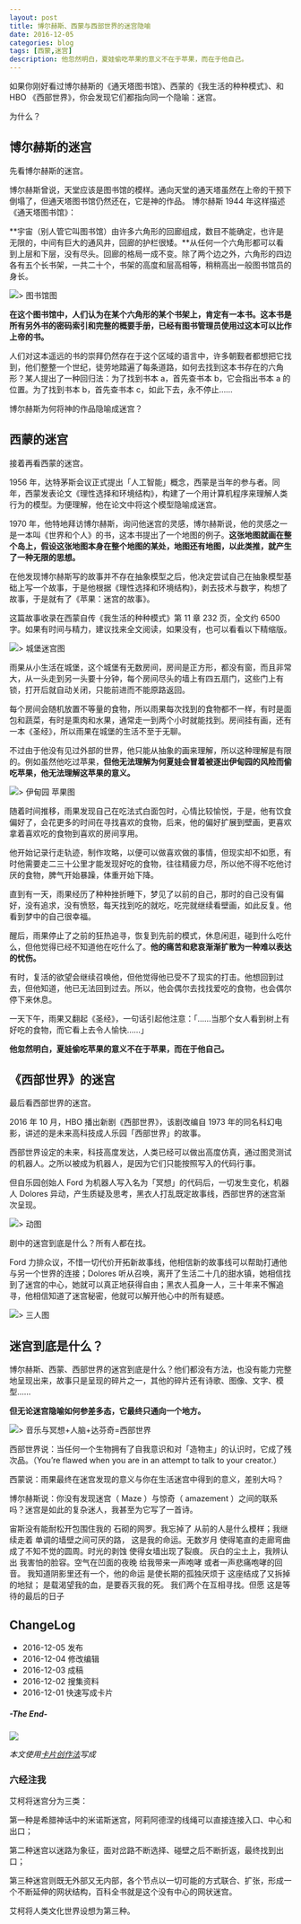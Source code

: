 ```yaml
---
layout: post
title: 博尔赫斯、西蒙与西部世界的迷宫隐喻
date: 2016-12-05
categories: blog
tags: [西蒙,迷宫]
description: 他忽然明白，夏娃偷吃苹果的意义不在于苹果，而在于他自己。
---
```



如果你刚好看过博尔赫斯的《通天塔图书馆》、西蒙的《我生活的种种模式》、和 HBO 《西部世界》，你会发现它们都指向同一个隐喻：迷宫。

为什么？

## 博尔赫斯的迷宫

先看博尔赫斯的迷宫。

博尔赫斯曾说，天堂应该是图书馆的模样。通向天堂的通天塔虽然在上帝的干预下倒塌了，但通天塔图书馆仍然还在，它是神的作品。 博尔赫斯 1944 年这样描述《通天塔图书馆》：

**宇宙（别人管它叫图书馆）由许多六角形的回廊组成，数目不能确定，也许是无限的，中间有巨大的通风井，回廊的护栏很矮。**从任何一个六角形都可以看到上层和下层，没有尽头。回廊的格局一成不变。除了两个边之外，六角形的四边各有五个长书架，一共二十个，书架的高度和层高相等，稍稍高出一般图书馆员的身长。
 
 ![> 图书馆图](http://openmindclub.qiniudn.com/omt/LibraryOfBabel.jpg)
 
**在这个图书馆中，人们认为在某个六角形的某个书架上，肯定有一本书。这本书是所有另外书的密码索引和完整的概要手册，已经有图书管理员使用过这本可以比作上帝的书。**

人们对这本遥远的书的崇拜仍然存在于这个区域的语言中，许多朝觐者都想把它找到，他们整整一个世纪，徒劳地踏遍了每条道路，如何去找到这本书存在的六角形？某人提出了一种回归法：为了找到书本 a，首先查书本 b，它会指出书本 a 的位置。为了找到书本 b，首先查书本 c，如此下去，永不停止…… 

博尔赫斯为何将神的作品隐喻成迷宫？

## 西蒙的迷宫

接着再看西蒙的迷宫。

1956 年，达特茅斯会议正式提出「人工智能」概念，西蒙是当年的参与者。同年，西蒙发表论文《理性选择和环境结构》，构建了一个用计算机程序来理解人类行为的模型。为便理解，他在论文中将这个模型隐喻成迷宫。

1970 年，他特地拜访博尔赫斯，询问他迷宫的灵感，博尔赫斯说，他的灵感之一是一本叫《世界和个人》的书，这本书提出了一个地图的例子。**这张地图就画在整个岛上，假设这张地图本身在整个地图的某处，地图还有地图，以此类推，就产生了一种无限的思想。**
 
 在他发现博尔赫斯写的故事并不存在抽象模型之后，他决定尝试自己在抽象模型基础上写一个故事，于是他根据《理性选择和环境结构》，剥去技术与数字，构想了故事，于是就有了《苹果：迷宫的故事》。

这篇故事收录在西蒙自传《我生活的种种模式》第 11 章 232 页，全文约 6500 字。如果有时间与精力，建议找来全文阅读，如果没有，也可以看看以下精缩版。

![> 城堡迷宫图](http://openmindclub.qiniudn.com/omt/EscherMaze.jpg)

雨果从小生活在城堡，这个城堡有无数房间，房间是正方形，都没有窗，而且非常大，从一头走到另一头要十分钟，每个房间尽头的墙上有四五扇门，这些门上有锁，打开后就自动关闭，只能前进而不能原路返回。

每个房间会随机放置不等量的食物，所以雨果每次找到的食物都不一样，有时是面包和蔬菜，有时是熏肉和水果，通常走一到两个小时就能找到。房间挂有画，还有一本《圣经》，所以雨果在城堡的生活不至于无聊。

不过由于他没有见过外部的世界，他只能从抽象的画来理解，所以这种理解是有限的。例如虽然他吃过苹果，**但他无法理解为何夏娃会冒着被逐出伊甸园的风险而偷吃苹果，他无法理解这苹果的意义。**

![> 伊甸园 苹果图](http://openmindclub.qiniudn.com/omt/AppleEden.jpg)

随着时间推移，雨果发现自己在吃法式白面包时，心情比较愉悦，于是，他有饮食偏好了，会花更多的时间在寻找喜欢的食物，后来，他的偏好扩展到壁画，更喜欢拿着喜欢吃的食物到喜欢的房间享用。

他开始记录行走轨迹，制作攻略，以便可以做喜欢做的事情，但现实却不如愿，有时他需要走二三十公里才能发现好吃的食物，往往精疲力尽，所以他不得不吃他讨厌的食物，脾气开始暴躁，体重开始下降。

直到有一天，雨果经历了种种挫折睡下，梦见了以前的自己，那时的自己没有偏好，没有追求，没有愤怒，每天找到吃的就吃，吃完就继续看壁画，如此反复。他看到梦中的自己很幸福。

醒后，雨果停止了之前的狂热追寻，恢复到先前的模式，休息闲逛，碰到什么吃什么，但他觉得已经不知道他在吃什么了。**他的痛苦和悲哀渐渐扩散为一种难以表达的忧伤。**

有时，复活的欲望会继续召唤他，但他觉得他已受不了现实的打击。他想回到过去，但他知道，他已无法回到过去。所以，他会偶尔去找找爱吃的食物，也会偶尔停下来休息。

一天下午，雨果又翻起《圣经》，一句话引起他注意：「……当那个女人看到树上有好吃的食物，而它看上去令人愉快……」

**他忽然明白，夏娃偷吃苹果的意义不在于苹果，而在于他自己。**

## 《西部世界》的迷宫

最后看西部世界的迷宫。

2016 年 10 月，HBO 播出新剧《西部世界》，该剧改编自 1973 年的同名科幻电影，讲述的是未来高科技成人乐园「西部世界」的故事。
 
 西部世界设定的未来，科技高度发达，人类已经可以做出高度仿真，通过图灵测试的机器人。之所以被成为机器人，是因为它们只能按照写入的代码行事。
 
但自乐园创始人 Ford 为机器人写入名为「冥想」的代码后，一切发生变化，机器人 Dolores 异动，产生质疑及思考，黑衣人打乱既定故事线，西部世界的迷宫渐次呈现。
 
![> 动图](http://openmindclub.qiniudn.com/omt/Maze01.gif)

剧中的迷宫到底是什么？所有人都在找。

Ford 力排众议，不惜一切代价开拓新故事线，他相信新的故事线可以帮助打通他与另一个世界的连接；Dolores 听从召唤，离开了生活二十几的甜水镇，她相信找到了迷宫的中心，她就可以真正地获得自由；黑衣人孤身一人，三十年来不懈追寻，他相信知道了迷宫秘密，他就可以解开他心中的所有疑惑。

![> 三人图](http://openmindclub.qiniudn.com/omt/Maze07.jpg)

## 迷宫到底是什么？

博尔赫斯、西蒙、西部世界的迷宫到底是什么？他们都没有方法，也没有能力完整地呈现出来，故事只是呈现的碎片之一，其他的碎片还有诗歌、图像、文字、模型……

**但无论迷宫隐喻如何参差多态，它最终只通向一个地方。**

![> 音乐与冥想+人脑+达芬奇=西部世界](http://openmindclub.qiniudn.com/omt/Maze10.jpg)

西部世界说：当任何一个生物拥有了自我意识和对「造物主」的认识时，它成了残次品。（You’re flawed when you are in an attempt to talk to your creator.）

西蒙说：雨果最终在迷宫发现的意义与你在生活迷宫中得到的意义，差别大吗？

博尔赫斯说：你没有发现迷宫（ Maze ）与惊奇（ amazement ）之间的联系吗？迷宫是如此的复杂迷人，我甚至为它写了一首诗。

宙斯没有能耐松开包围住我的
石砌的网罗。我忘掉了
从前的人是什么模样；我继续走着
单调的墙壁之间可厌的路，
这是我的命运。无数岁月
使得笔直的走廊弯曲
成了不知不觉的圆周。时光的剥蚀
使得女墙出现了裂痕。
灰白的尘土上，我辨认出
我害怕的脸容。空气在凹面的夜晚
给我带来一声咆哮
或者一声悲痛咆哮的回音。
我知道阴影里还有一个，他的命运
是使长期的孤独厌烦于
这座结成了又拆掉的地狱；
是载渴望我的血，是要吞灭我的死。
我们两个在互相寻找。但愿
这是等待的最后的日子

## ChangeLog

- 2016-12-05 发布
- 2016-12-04 修改编辑
- 2016-12-03 成稿
- 2016-12-02 搜集资料
- 2016-12-01 快速写成卡片

##### -The End-

![](http://openmindclub.qiniudn.com/omt/CardWriting.jpg)

*本文使用[卡片创作法](http://cnfeat.com/blog/2016/11/20/NabokovWriteStyle/)写成*




### 六经注我

艾柯将迷宫分为三类：

第一种是希腊神话中的米诺斯迷宫，阿莉阿德涅的线绳可以直接连接入口、中心和出口；

第二种迷宫以迷路为象征，面对岔路不断选择、碰壁之后不断折返，最终找到出口；

第三种迷宫则既无外部又无内部，各个节点以一切可能的方式联合、扩张，形成一个不断延伸的网状结构，百科全书就是这个没有中心的网状迷宫。

艾柯将人类文化世界设想为第三种。





